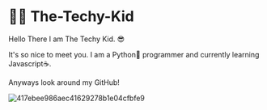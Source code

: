 # 👨‍💻 The-Techy-Kid
Hello There I am The Techy Kid. 😎

It's so nice to meet you. I am a Python🐍 programmer and currently learning Javascript☕.

Anyways look around my GitHub!

![417ebee986aec41629278b1e04cfbfe9](https://user-images.githubusercontent.com/111663675/218320523-7938baf8-40af-4047-aab2-3e1b29dd7061.gif)

